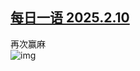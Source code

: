 <!--1739208222000-->
[每日一语 2025.2.10](https://chinadigitaltimes.net/chinese/715744.html)
------

<p>再次赢麻<br><img decoding="async" src="https://chinadigitaltimes.net/chinese/files/2025/02/2025.2.10.png" alt="img"></p><div class="addtoany_share_save_container addtoany_content addtoany_content_bottom"><div class="a2a_kit a2a_kit_size_32 addtoany_list" data-a2a-url="https://chinadigitaltimes.net/chinese/715744.html" data-a2a-title="每日一语 2025.2.10"><a class="a2a_button_facebook" href="https://www.addtoany.com/add_to/facebook?linkurl=https%3A%2F%2Fchinadigitaltimes.net%2Fchinese%2F715744.html&amp;linkname=%E6%AF%8F%E6%97%A5%E4%B8%80%E8%AF%AD%202025.2.10" title="Facebook" rel="nofollow noopener" target="_blank"></a><a class="a2a_button_twitter" href="https://www.addtoany.com/add_to/twitter?linkurl=https%3A%2F%2Fchinadigitaltimes.net%2Fchinese%2F715744.html&amp;linkname=%E6%AF%8F%E6%97%A5%E4%B8%80%E8%AF%AD%202025.2.10" title="Twitter" rel="nofollow noopener" target="_blank"></a><a class="a2a_button_telegram" href="https://www.addtoany.com/add_to/telegram?linkurl=https%3A%2F%2Fchinadigitaltimes.net%2Fchinese%2F715744.html&amp;linkname=%E6%AF%8F%E6%97%A5%E4%B8%80%E8%AF%AD%202025.2.10" title="Telegram" rel="nofollow noopener" target="_blank"></a><a class="a2a_button_reddit" href="https://www.addtoany.com/add_to/reddit?linkurl=https%3A%2F%2Fchinadigitaltimes.net%2Fchinese%2F715744.html&amp;linkname=%E6%AF%8F%E6%97%A5%E4%B8%80%E8%AF%AD%202025.2.10" title="Reddit" rel="nofollow noopener" target="_blank"></a><a class="a2a_button_whatsapp" href="https://www.addtoany.com/add_to/whatsapp?linkurl=https%3A%2F%2Fchinadigitaltimes.net%2Fchinese%2F715744.html&amp;linkname=%E6%AF%8F%E6%97%A5%E4%B8%80%E8%AF%AD%202025.2.10" title="WhatsApp" rel="nofollow noopener" target="_blank"></a><a class="a2a_button_email" href="https://www.addtoany.com/add_to/email?linkurl=https%3A%2F%2Fchinadigitaltimes.net%2Fchinese%2F715744.html&amp;linkname=%E6%AF%8F%E6%97%A5%E4%B8%80%E8%AF%AD%202025.2.10" title="Email" rel="nofollow noopener" target="_blank"></a><a class="a2a_button_copy_link" href="https://www.addtoany.com/add_to/copy_link?linkurl=https%3A%2F%2Fchinadigitaltimes.net%2Fchinese%2F715744.html&amp;linkname=%E6%AF%8F%E6%97%A5%E4%B8%80%E8%AF%AD%202025.2.10" title="Copy Link" rel="nofollow noopener" target="_blank"></a><a class="a2a_dd addtoany_share_save addtoany_share" href="https://www.addtoany.com/share"></a></div></div>
